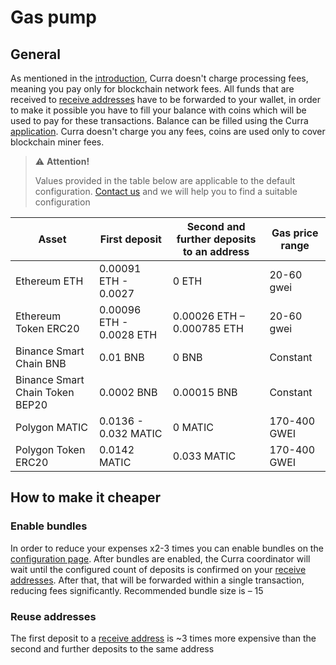 # Gas pump

## General

As mentioned in the [introduction](/obsidian/intoduction/what_is_curra.md), Curra doesn't charge processing fees, meaning you pay only for blockchain network fees. All funds that are received to [receive addresses](../features/receive_addresses.md) have to be forwarded to your wallet, in order to make it possible you have to fill your balance with coins which will be used to pay for these transactions. Balance can be filled using the Curra <a href="https://app.curra.io/" target="_blank">application</a>. Curra doesn't charge you any fees, coins are used only to cover blockchain miner fees.


> ⚠️ **Attention!**
>  
> Values provided in the table below are applicable to the default configuration. [Contact us](../contact_us.md) and we will help you to find a suitable configuration

|Asset|First deposit|Second and further deposits to an address|Gas price range|
|-|-|-|-|
|Ethereum ETH|0.00091 ETH - 0.0027|0 ETH|20-60 gwei|
|Ethereum Token ERC20|0.00096 ETH - 0.0028 ETH|0.00026 ETH – 0.000785 ETH|20-60 gwei|
|Binance Smart Chain BNB|0.01 BNB|0 BNB|Constant|
|Binance Smart Chain Token BEP20|0.0002 BNB|0.00015 BNB|Constant|
|Polygon MATIC|0.0136 - 0.032 MATIC|0 MATIC|170-400 GWEI|
|Polygon Token ERC20|0.0142 MATIC|0.033 MATIC|170-400 GWEI|


## How to make it cheaper

### Enable bundles

In order to reduce your expenses x2-3 times you can enable bundles on the <a href="https://app.curra.io/configuration" target="_blank">configuration page</a>. After bundles are enabled, the Curra coordinator will wait until the configured count of deposits is confirmed on your [receive addresses](/obsidian/features/receive_addresses.md). After that, that will be forwarded within a single transaction, reducing fees significantly. Recommended bundle size is – 15

### Reuse addresses

The first deposit to a [receive address](/obsidian/features/receive_addresses.md) is ~3 times more expensive than the second and further deposits to the same address
